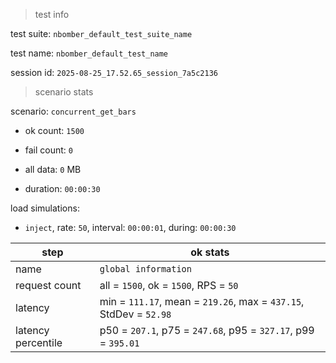 > test info

test suite: `nbomber_default_test_suite_name`

test name: `nbomber_default_test_name`

session id: `2025-08-25_17.52.65_session_7a5c2136`

> scenario stats

scenario: `concurrent_get_bars`

  - ok count: `1500`

  - fail count: `0`

  - all data: `0` MB

  - duration: `00:00:30`

load simulations:

  - `inject`, rate: `50`, interval: `00:00:01`, during: `00:00:30`

|step|ok stats|
|---|---|
|name|`global information`|
|request count|all = `1500`, ok = `1500`, RPS = `50`|
|latency|min = `111.17`, mean = `219.26`, max = `437.15`, StdDev = `52.98`|
|latency percentile|p50 = `207.1`, p75 = `247.68`, p95 = `327.17`, p99 = `395.01`|




